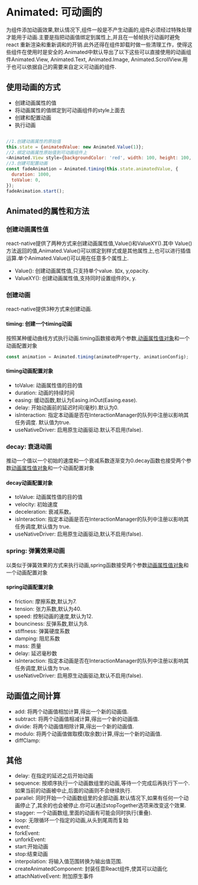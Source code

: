 # Animated: 可动画的

为组件添加动画效果,默认情况下,组件一般是不产生动画的,组件必须经过特殊处理才能用于动画.主要是指把动画值绑定到属性上,并且在一帧帧执行动画时避免 react 重新渲染和重新调和的开销.此外还得在组件卸载时做一些清理工作，使得这些组件在使用时是安全的.Animated中默认导出了以下这些可以直接使用的动画组件Animated.View, Animated.Text, Animated.Image, Animated.ScrollView.用于也可以依据自己的需要来自定义可动画的组件.

## 使用动画的方式

* 创建动画属性的值
* 将动画属性的值绑定到可动画组件的style上面去
* 创建和配置动画
* 执行动画

```JavaScript

//1.创建动画属性的原始值
this.state = {animatedValue: new Animated.Value(1)};
//2.绑定动画属性原始值到可动画组件上
<Animated.View style={backgroundColor: 'red', width: 100, height: 100, opacity: this.state.animatedValue}/>
//3.创建可配置动画
const fadeAnimation = Animated.timing(this.state.animatedValue, {
  duration: 1000,
  toValue: 0,
});
fadeAnimation.start();

```

## Animated的属性和方法

### <h3 id='animationProperty'>创建动画属性值</h3>

react-native提供了两种方式来创建动画属性值,Value()和ValueXY().其中
Value()方法返回的值,Animated.Value()可以绑定到样式或是其他属性上,也可以进行插值运算.单个Animated.Value()可以用在任意多个属性上.

* Value(): 创建动画属性值,只支持单个value. 如x, y,opacity.
* ValueXY(): 创建动画属性值,支持同时设置组件的x, y.

### 创建动画

react-native提供3种方式来创建动画.

#### timing: 创建一个timing动画

按照某种缓动曲线方式执行动画.timing函数接收两个参数,[动画属性值对象](#h3-idanimationpropertyh3)和一个动画配置对象

```javascript
const animation = Animated.timing(animatedProperty, animationConfig);
```

#### timing动画配置对象

* toValue: 动画属性值的目的值
* duration: 动画的持续时间
* easing: 缓动函数,默认为Easing.inOut(Easing.ease).
* delay: 开始动画前的延迟时间(毫秒).默认为0.
* isInteraction: 指定本动画是否在InteractionManager的队列中注册以影响其任务调度. 默认值为true.
* useNativeDriver: 启用原生动画驱动.默认不启用(false).

### decay: 衰退动画

推动一个值以一个初始的速度和一个衰减系数逐渐变为0.decay函数也接受两个参数[动画属性值对象](#h3-idanimationpropertyh3)和一个动画配置对象

#### decay动画配置对象

* toValue: 动画属性值的目的值
* velocity: 初始速度
* deceleration: 衰减系数。
* isInteraction: 指定本动画是否在InteractionManager的队列中注册以影响其任务调度,默认值为 true.
* useNativeDriver: 启用原生动画驱动,默认不启用(false).

### spring: 弹簧效果动画

以类似于弹簧效果的方式来执行动画,spring函数接受两个参数[动画属性值对象](#h3-idanimationpropertyh3)和一个动画配置对象

#### spring动画配置对象

* friction: 摩擦系数,默认为7.
* tension: 张力系数,默认为40.
* speed: 控制动画的速度,默认为12.
* bounciness: 反弹系数,默认为8.
* stiffness: 弹簧硬度系数
* damping: 阻尼系数
* mass: 质量
* delay: 延迟毫秒数
* isInteraction: 指定本动画是否在InteractionManager的队列中注册以影响其任务调度,默认值为 true.
* useNativeDriver: 启用原生动画驱动,默认不启用(false).

## 动画值之间计算

* add: 将两个动画值相加计算,得出一个新的动画值.
* subtract: 将两个动画值相减计算,得出一个新的动画值.
* divide: 将两个动画值相除计算,得出一个新的动画值.
* modulo: 将两个动画值做取模(取余数)计算,得出一个新的动画值.
* diffClamp: 

## 其他

* delay: 在指定的延迟之后开始动画
* sequence: 按顺序执行一个动画数组里的动画,等待一个完成后再执行下一个.如果当前的动画被中止,后面的动画则不会继续执行.
* parallel: 同时开始一个动画数组里的全部动画.默认情况下,如果有任何一个动画停止了,其余的也会被停止.你可以通过stopTogether选项来改变这个效果.
* stagger: 一个动画数组,里面的动画有可能会同时执行(重叠).
* loop: 无限循环一个指定的动画,从头到尾周而复始
* event:
* forkEvent:
* unforkEvent:
* start:开始动画
* stop:结束动画
* interpolation: 将输入值范围转换为输出值范围.
* createAnimatedComponent: 封装任意React组件,使其可以动画化
* attachNativeEvent: 附加原生事件



 
 


 

  




